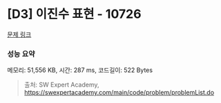 # [D3] 이진수 표현 - 10726 

[문제 링크](https://swexpertacademy.com/main/code/problem/problemDetail.do?contestProbId=AXRSXf_a9qsDFAXS) 

### 성능 요약

메모리: 51,556 KB, 시간: 287 ms, 코드길이: 522 Bytes



> 출처: SW Expert Academy, https://swexpertacademy.com/main/code/problem/problemList.do